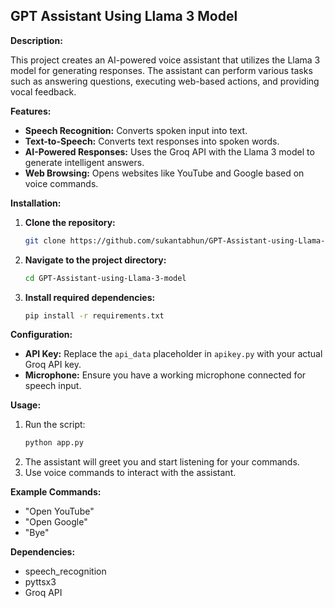## GPT Assistant Using Llama 3 Model

**Description:**

This project creates an AI-powered voice assistant that utilizes the Llama 3 model for generating responses. The assistant can perform various tasks such as answering questions, executing web-based actions, and providing vocal feedback.

**Features:**

* **Speech Recognition:** Converts spoken input into text.
* **Text-to-Speech:** Converts text responses into spoken words.
* **AI-Powered Responses:** Uses the Groq API with the Llama 3 model to generate intelligent answers.
* **Web Browsing:** Opens websites like YouTube and Google based on voice commands.

**Installation:**

1. **Clone the repository:**
   ```bash
   git clone https://github.com/sukantabhun/GPT-Assistant-using-Llama-3-model.git
   ```
2. **Navigate to the project directory:**
   ```bash
   cd GPT-Assistant-using-Llama-3-model
   ```
3. **Install required dependencies:**
   ```bash
   pip install -r requirements.txt
   ```

**Configuration:**

* **API Key:** Replace the `api_data` placeholder in `apikey.py` with your actual Groq API key.
* **Microphone:** Ensure you have a working microphone connected for speech input.

**Usage:**

1. Run the script:
   ```bash
   python app.py
   ```
2. The assistant will greet you and start listening for your commands.
3. Use voice commands to interact with the assistant.

**Example Commands:**

* "Open YouTube"
* "Open Google"
* "Bye"

**Dependencies:**

* speech_recognition
* pyttsx3
* Groq API
